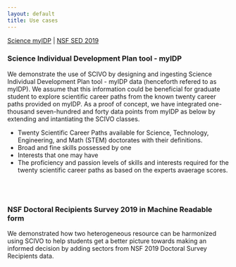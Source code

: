 ```yaml
---
layout: default
title: Use cases
---
```


[Science myIDP](#myidp) | [NSF SED 2019](#nsf)  

<article class="mb-5" id="Use Case">
<content>
  
  
<h3 id="myidp"> Science Individual Development Plan tool - myIDP </h3>
 <p> We demonstrate the use of SCIVO by designing and ingesting Science Individual Development Plan tool - myIDP data (henceforth refered to as myIDP). We assume that this information could be beneficial for graduate student to explore scientific career paths from the known twenty career paths provided on myIDP.  As a proof of concept, we have integrated one-thousand seven-hundred and forty data points from myIDP as below by extending and intantiating the SCIVO classes.
    <ul>
		<li> Twenty Scientific Career Paths available for Science, Technology, Engineering, and Math (STEM) doctorates with their definitions. </li>
		<li> Broad and fine skills possessed by one </li>
        <li> Interests that one may have </li>
		<li> The proficiency and passion levels of skills and interests required for the twenty scientific career paths as based on the experts avaerage scores.</li>
	</ul>
</p>
  
  <br>



<br>
<h3 id="nsf"> NSF Doctoral Recipients Survey 2019 in Machine Readable form </h3>

 We demonstrated how two heterogeneous resource can be harmonized using SCIVO to help students get a better picture towards making an informed decision by adding sectors from NSF 2019 Doctoral Survey Recipients data. 

</content>